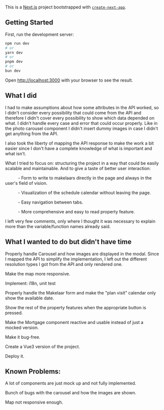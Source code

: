 This is a [Next.js](https://nextjs.org/) project bootstrapped with [`create-next-app`](https://github.com/vercel/next.js/tree/canary/packages/create-next-app).

## Getting Started

First, run the development server:

```bash
npm run dev
# or
yarn dev
# or
pnpm dev
# or
bun dev
```

Open [http://localhost:3000](http://localhost:3000) with your browser to see the result.

## What I did

I had to make assumptions about how some attributes in the API worked, so I didn't consider every possibility that could come from the API and therefore I didn't cover every possibility to show which data depended on what.
I didn't handle every case and error that could occur properly. Like in the photo carousel component I didn't insert dummy images in case I didn't get anything from the API.

I also took the liberty of mapping the API response to make the work a bit easier since I don't have a complete knowledge of what is important and what isn't.

What I tried to focus on: structuring the project in a way that could be easily scalable and maintainable.
And to give a taste of better user interaction:

      - Form to write to makelaars directly in the page and always in the user's field of vision.
      
      - Visualization of the schedule calendar without leaving the page.
      
      - Easy navigation between tabs.
      
      - More comprehensive and easy to read property feature.

      

I left very few comments, only where I thought it was necessary to explain more than the variable/function names already said.


## What I wanted to do but didn't have time

Properly handle Carousel and how images are displayed in the modal. Since I mapped the API to simplify the implementation, I left out the different resolution types I got from the API and only rendered one.

Make the map more responsive.

Implement: i18n, unit test

Properly handle the Makelaar form and make the "plan visit" calendar only show the available date.

Show the rest of the property features when the appropriate button is pressed.

Make the Mortgage component reactive and usable instead of just a mocked version.

Make it bug-free.

Create a Vue3 version of the project.

Deploy it.

## Known Problems:

A lot of components are just mock up and not fully implemented.

Bunch of bugs with the carousel and how the images are shown.

Map not responsive enough.
